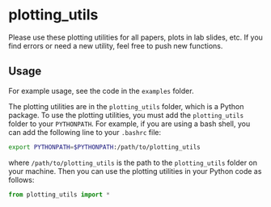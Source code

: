 # plotting_utils
Please use these plotting utilities for all papers, plots in lab slides, etc. If you find errors or need a new utility, feel free to push new functions. 

## Usage
For example usage, see the code in the `examples` folder.

The plotting utilities are in the `plotting_utils` folder, which is a Python package. To use the plotting utilities, you must add the `plotting_utils` folder to your `PYTHONPATH`. For example, if you are using a bash shell, you can add the following line to your `.bashrc` file:
```bash
export PYTHONPATH=$PYTHONPATH:/path/to/plotting_utils
```
where `/path/to/plotting_utils` is the path to the `plotting_utils` folder on your machine.
Then you can use the plotting utilities in your Python code as follows:
```python
from plotting_utils import *
```

